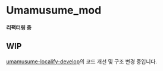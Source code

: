 ﻿# Umamusume_mod

**리팩터링 중**

## WIP
[umamusume-localify-develop](https://github.com/dhlrunner/umamusume-localify-develop)의 코드 개선 및 구조 변경 중입니다.